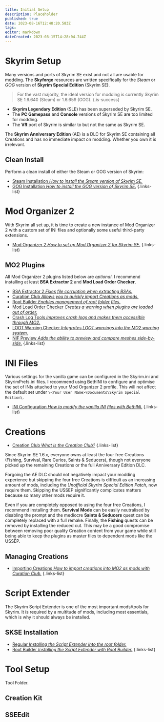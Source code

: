 ```yaml
---
title: Initial Setup
description: Placeholder
published: true
date: 2023-08-16T12:48:20.583Z
tags: 
editor: markdown
dateCreated: 2023-08-15T14:28:04.744Z
---
```


# Skyrim Setup

Many versions and ports of Skyrim SE exist and not all are usable for modding. The **Skyforge** resources are written specifically for the *Steam* or *GOG* version of **Skyrim Special Edition** (Skyrim SE).

> For the vast majority, the ideal version for modding is currently Skyrim SE 1.6.640 (Steam) or 1.6.659 (GOG).
{.is-success}

- **Skyrim Legendary Edition** (SLE) has been superseded by Skyrim SE.
- The **PC Gamepass** and **Console** versions of Skyrim SE are too limited for modding.
- The **VR** port of Skyrim is similar to but not the same as Skyrim SE.

The **Skyrim Anniversary Edition** (AE) is a DLC for Skyrim SE containing all Creations and has no immediate impact on modding. Whether you own it is irrelevant.

## Clean Install

Perform a clean install of either the Steam or GOG version of Skyrim:

- [Steam Installation *How to install the Steam version of Skyrim SE.*](/en/initial-setup/steam)
- [GOG Installation *How to install the GOG version of Skyrim SE.*](/en/initial-setup/gog)
{.links-list}

# Mod Organizer 2

With Skyrim all set up, it is time to create a new instance of Mod Organizer 2 with a custom set of INI files and optionally some useful third-party extensions.

- [Mod Organizer 2 *How to set up Mod Organizer 2 for Skyrim SE.*](/en/initial-setup/mod-organizer-2)
{.links-list}

## MO2 Plugins

All Mod Organizer 2 plugins listed below are *optional*. I recommend installing at least **BSA Extractor 2** and **Mod Load Order Checker**.

- [BSA Extractor 2 *Fixes file corruption when extracting BSAs.*](/en/tools/bsa-extractor-2)
- [Curation Club *Allows you to quickly import Creations as mods.*](/en/tools/curation-club)
- [Root Builder *Enables management of root folder files.*](/en/tools/root-builder)
- [Mod Load Order Checker *Creates a warning when plugins are loaded out of order.*](/en/tools/mod-load-order-checker)
- [Crash Log Tools *Improves crash logs and makes them accessible through MO2.*](/en/tools/crash-log-tools)
- [LOOT Warning Checker *Integrates LOOT warnings into the MO2 warning system.*](/en/tools/loot-warning-checker)
- [NIF Preview *Adds the ability to preview and compare meshes side-by-side.*](/en/tools/nif-preview)
{.links-list}

# INI Files

Various settings for the vanilla game can be configured in the Skyrim.ini and SkyrimPrefs.ini files. I recommend using BethINI to configure and optimise the set of INIs attached to your Mod Organizer 2 profile. This will not affect the default set under `\<Your User Name>\Documents\Skyrim Special Edition\`.

- [INI Configuration *How to modify the vanilla INI files with BethINI.*](/en/initial-setup/ini-config)
{.links-list}

# Creations

- [Creation Club *What is the Creation Club?*](/en/knowledge-base/creation-club)
{.links-list}

Since Skyrim SE 1.6.x, everyone owns at least the four free Creations (Fishing, Survival, Rare Curios, Saints & Seducers), though not everyone picked up the remaining Creations or the full Anniversary Edition DLC.

Forgoing the AE DLC should not negatively impact your modding experience but skipping the four free Creations is difficult as an increasing amount of mods, including the *Unofficial Skyrim Special Edition Patch*, now require them. Skipping the USSEP significantly complicates matters because so many other mods require it.

Even if you are completely opposed to using the four free Creations, I recommend installing them. **Survival Mode** can be easily neutralised by disabling the prompt and the mediocre **Saints & Seducers** quest can be completely replaced with a full remake. Finally, the **Fishing** quests can be removed by installing the reduced cut. This may be a good compromise between removing poor quality Creation content from your game while still being able to keep the plugins as master files to dependent mods like the USSEP.

## Managing Creations

- [Importing Creations *How to import creations into MO2 as mods with Curation Club.*](/en/initial-setup/importing-creations)
{.links-list}

# Script Extender

The Skyrim Script Extender is one of the most important mods/tools for Skyrim. It is required by a multitude of mods, including most essentials, which is why it should always be installed.

## SKSE Installation

- [Regular *Installing the Script Extender into the root folder.*](/en/initial-setup/skse-regular)
- [Root Builder *Installing the Script Extender with Root Builder.*](/en/initial-setup/skse-regular)
{.links-list}

# Tool Setup

Tool Folder.

## Creation Kit

## SSEEdit
